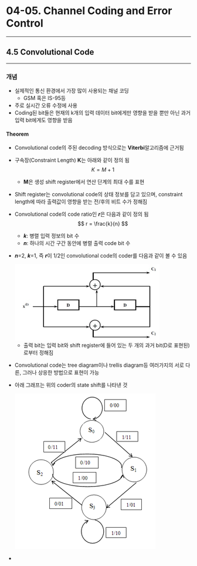 # 04-05. Channel Coding and Error Control

---

## 4.5 Convolutional Code

---

### 개념

- 실제적인 통신 환경에서 가장 많이 사용되는 채널 코딩
  - GSM 혹은 IS-95등
- 주로 실시간 오류 수정에 사용
- Coding된 bit들은 현재의 k개의 입력 데이터 bit에게만 영향을 받을 뿐만 아닌 과거 입력 bit에게도 영향을 받음



#### Theorem

- Convolutional code의 주된 decoding 방식으로는 **Viterbi**알고리즘에 근거됨

- 구속장(Constraint Length) **K**는 아래와 같이 정의 됨
  $$
  K = M + 1
  $$

  - **M**은 생성 shift register에서 연산 단계의 최대 수를 표현

- Shift register는 convolutional code의 상태 정보를 담고 있으며, constraint length에 따라 출력값이 영향을 받는 전/후의 비트 수가 정해짐

- Convolutional code의 code ratio인 ***r***은 다음과 같이 정의 됨
  $$
  r = \frac{k}{n}
  $$

  - ***k***: 병렬 입력 정보의 bit 수
  - ***n***: 하나의 시간 구간 동안에 병렬  출력 code bit 수
  
- ***n***=2, ***k***=1, 즉 ***r***이 1/2인 convolutional code의 coder를 다음과 같이 볼 수 있음

  <img src="./assets_04/iamges/Chapter04_05.png" style="zoom:67%;" />

  - 출력 bit는 입력 bit와 shift register에 들어 있는 두 개의 과거 bit(D로 표현된)로부터 정해짐

- Convolutional code는 tree diagram이나 trellis diagram등 여러가지의 서로 다른, 그러나 상응한 방법으로 표현이 가능

- 아래 그래프는 위의 coder의 state shift를 나타낸 것

  ![](./assets_04/iamges/Chapter04_06.png)

- 



